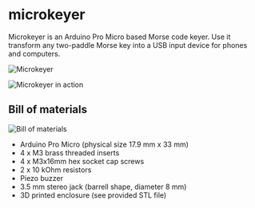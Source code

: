 # microkeyer

Microkeyer is an Arduino Pro Micro based Morse code keyer. Use it
transform any two-paddle Morse key into a USB input device for phones
and computers.

![Microkeyer](https://github.com/mpolla/microkeyer/blob/master/microkeyer.jpg)

![Microkeyer in action](./microkeyer-field.jpg)

## Bill of materials

![Bill of materials](./microkeyer-bom.jpg)

- Arduino Pro Micro (physical size 17.9 mm x 33 mm)
- 4 x M3 brass threaded inserts
- 4 x M3x16mm hex socket cap screws
- 2 x 10 kOhm resistors
- Piezo buzzer
- 3.5 mm stereo jack (barrell shape, diameter 8 mm)
- 3D printed enclosure (see provided STL file)
